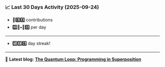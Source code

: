 <!--START_STATS-->
### 📈 Last 30 Days Activity (2025-09-24)  
- **🎱6️⃣4️⃣** contributions  
- **2️⃣🎱•🎱0️⃣** per day
---
- **1️⃣1️⃣6️⃣** day streak!
---
📝 **Latest blog:** [**The Quantum Loop: Programming in Superposition**](https://andriak.com/blog/quantum-loop)
<!--END_STATS-->
